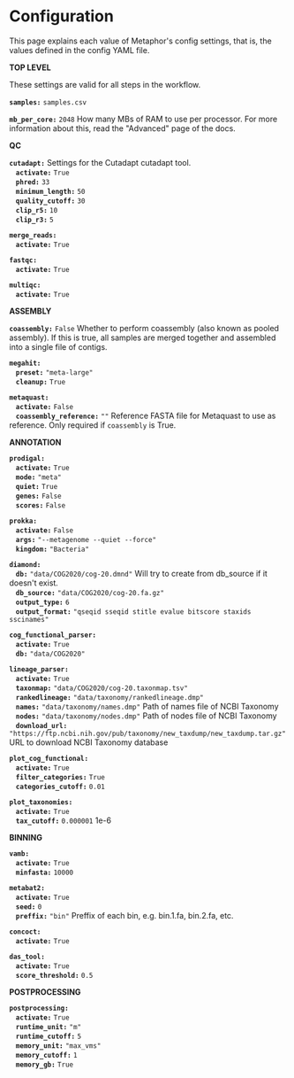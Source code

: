 
# Configuration

This page explains each value of Metaphor's config settings, that is, the values defined in the config YAML file.


**TOP LEVEL**

These settings are valid for all steps in the workflow.

**`samples:`** `samples.csv`    


**`mb_per_core:`** `2048`   How many MBs of RAM to use per processor. For more information about this, read the "Advanced" page of the docs.  


**QC**

**`cutadapt:`**   Settings for the Cutadapt cutadapt tool.  
&nbsp;&nbsp;&nbsp;**`activate:`** `True`    
&nbsp;&nbsp;&nbsp;**`phred:`** `33`    
&nbsp;&nbsp;&nbsp;**`minimum_length:`** `50`    
&nbsp;&nbsp;&nbsp;**`quality_cutoff:`** `30`    
&nbsp;&nbsp;&nbsp;**`clip_r5:`** `10`    
&nbsp;&nbsp;&nbsp;**`clip_r3:`** `5`    


**`merge_reads:`**    
&nbsp;&nbsp;&nbsp;**`activate:`** `True`    


**`fastqc:`**    
&nbsp;&nbsp;&nbsp;**`activate:`** `True`    


**`multiqc:`**    
&nbsp;&nbsp;&nbsp;**`activate:`** `True`    


**ASSEMBLY**

**`coassembly:`** `False`   Whether to perform coassembly (also known as pooled assembly). If this is true, all samples are merged together and assembled into a single file of contigs.  


**`megahit:`**    
&nbsp;&nbsp;&nbsp;**`preset:`** `"meta-large"`    
&nbsp;&nbsp;&nbsp;**`cleanup:`** `True`    


**`metaquast:`**    
&nbsp;&nbsp;&nbsp;**`activate:`** `False`    
&nbsp;&nbsp;&nbsp;**`coassembly_reference:`** `""`   Reference FASTA file for Metaquast to use as reference. Only required if `coassembly` is True.  


**ANNOTATION**

**`prodigal:`**    
&nbsp;&nbsp;&nbsp;**`activate:`** `True`    
&nbsp;&nbsp;&nbsp;**`mode:`** `"meta"`    
&nbsp;&nbsp;&nbsp;**`quiet:`** `True`    
&nbsp;&nbsp;&nbsp;**`genes:`** `False`    
&nbsp;&nbsp;&nbsp;**`scores:`** `False`    


**`prokka:`**    
&nbsp;&nbsp;&nbsp;**`activate:`** `False`    
&nbsp;&nbsp;&nbsp;**`args:`** `"--metagenome --quiet --force"`    
&nbsp;&nbsp;&nbsp;**`kingdom:`** `"Bacteria"`    


**`diamond:`**    
&nbsp;&nbsp;&nbsp;**`db:`** `"data/COG2020/cog-20.dmnd"`   Will try to create from db_source if it doesn't exist.  
&nbsp;&nbsp;&nbsp;**`db_source:`** `"data/COG2020/cog-20.fa.gz"`    
&nbsp;&nbsp;&nbsp;**`output_type:`** `6`    
&nbsp;&nbsp;&nbsp;**`output_format:`** `"qseqid sseqid stitle evalue bitscore staxids sscinames"`    


**`cog_functional_parser:`**    
&nbsp;&nbsp;&nbsp;**`activate:`** `True`    
&nbsp;&nbsp;&nbsp;**`db:`** `"data/COG2020"`    


**`lineage_parser:`**    
&nbsp;&nbsp;&nbsp;**`activate:`** `True`    
&nbsp;&nbsp;&nbsp;**`taxonmap:`** `"data/COG2020/cog-20.taxonmap.tsv"`    
&nbsp;&nbsp;&nbsp;**`rankedlineage:`** `"data/taxonomy/rankedlineage.dmp"`    
&nbsp;&nbsp;&nbsp;**`names:`** `"data/taxonomy/names.dmp"`   Path of names file of NCBI Taxonomy  
&nbsp;&nbsp;&nbsp;**`nodes:`** `"data/taxonomy/nodes.dmp"`   Path of nodes file of NCBI Taxonomy  
&nbsp;&nbsp;&nbsp;**`download_url:`** `"https://ftp.ncbi.nih.gov/pub/taxonomy/new_taxdump/new_taxdump.tar.gz"`   URL to download NCBI Taxonomy database  


**`plot_cog_functional:`**    
&nbsp;&nbsp;&nbsp;**`activate:`** `True`    
&nbsp;&nbsp;&nbsp;**`filter_categories:`** `True`    
&nbsp;&nbsp;&nbsp;**`categories_cutoff:`** `0.01`    


**`plot_taxonomies:`**    
&nbsp;&nbsp;&nbsp;**`activate:`** `True`    
&nbsp;&nbsp;&nbsp;**`tax_cutoff:`** `0.000001`   1e-6  


**BINNING**

**`vamb:`**    
&nbsp;&nbsp;&nbsp;**`activate:`** `True`    
&nbsp;&nbsp;&nbsp;**`minfasta:`** `10000`    


**`metabat2:`**    
&nbsp;&nbsp;&nbsp;**`activate:`** `True`    
&nbsp;&nbsp;&nbsp;**`seed:`** `0`    
&nbsp;&nbsp;&nbsp;**`preffix:`** `"bin"`   Preffix of each bin, e.g. bin.1.fa, bin.2.fa, etc.  


**`concoct:`**    
&nbsp;&nbsp;&nbsp;**`activate:`** `True`    


**`das_tool:`**    
&nbsp;&nbsp;&nbsp;**`activate:`** `True`    
&nbsp;&nbsp;&nbsp;**`score_threshold:`** `0.5`    


**POSTPROCESSING**

**`postprocessing:`**    
&nbsp;&nbsp;&nbsp;**`activate:`** `True`    
&nbsp;&nbsp;&nbsp;**`runtime_unit:`** `"m"`    
&nbsp;&nbsp;&nbsp;**`runtime_cutoff:`** `5`    
&nbsp;&nbsp;&nbsp;**`memory_unit:`** `"max_vms"`    
&nbsp;&nbsp;&nbsp;**`memory_cutoff:`** `1`    
&nbsp;&nbsp;&nbsp;**`memory_gb:`** `True`    


